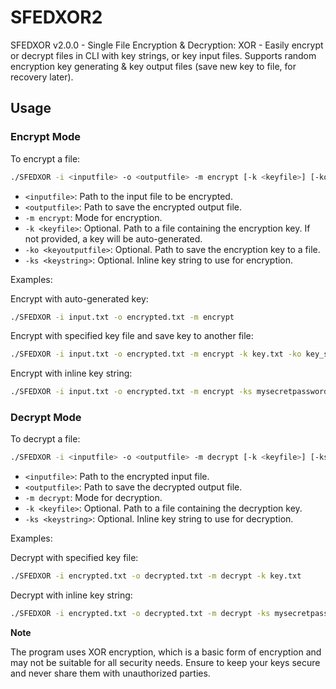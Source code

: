 # SFEDXOR2
SFEDXOR v2.0.0 - Single File Encryption &amp; Decryption: XOR - Easily encrypt or decrypt files in CLI with key strings, or key input files. Supports random encryption key generating &amp; key output files (save new key to file, for recovery later).

## Usage

### Encrypt Mode

To encrypt a file:

```bash
./SFEDXOR -i <inputfile> -o <outputfile> -m encrypt [-k <keyfile>] [-ko <keyoutputfile>] [-ks <keystring>]
```

- `<inputfile>`: Path to the input file to be encrypted.
- `<outputfile>`: Path to save the encrypted output file.
- `-m encrypt`: Mode for encryption.
- `-k <keyfile>`: Optional. Path to a file containing the encryption key. If not provided, a key will be auto-generated.
- `-ko <keyoutputfile>`: Optional. Path to save the encryption key to a file.
- `-ks <keystring>`: Optional. Inline key string to use for encryption.

Examples:

Encrypt with auto-generated key:

```bash
./SFEDXOR -i input.txt -o encrypted.txt -m encrypt
```

Encrypt with specified key file and save key to another file:

```bash
./SFEDXOR -i input.txt -o encrypted.txt -m encrypt -k key.txt -ko key_saved.txt
```

Encrypt with inline key string:

```bash
./SFEDXOR -i input.txt -o encrypted.txt -m encrypt -ks mysecretpassword
```

### Decrypt Mode

To decrypt a file:

```bash
./SFEDXOR -i <inputfile> -o <outputfile> -m decrypt [-k <keyfile>] [-ks <keystring>]
```

- `<inputfile>`: Path to the encrypted input file.
- `<outputfile>`: Path to save the decrypted output file.
- `-m decrypt`: Mode for decryption.
- `-k <keyfile>`: Optional. Path to a file containing the decryption key.
- `-ks <keystring>`: Optional. Inline key string to use for decryption.

Examples:

Decrypt with specified key file:

```bash
./SFEDXOR -i encrypted.txt -o decrypted.txt -m decrypt -k key.txt
```

Decrypt with inline key string:

```bash
./SFEDXOR -i encrypted.txt -o decrypted.txt -m decrypt -ks mysecretpassword
```

**Note**

The program uses XOR encryption, which is a basic form of encryption and may not be suitable for all security needs. Ensure to keep your keys secure and never share them with unauthorized parties.
